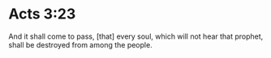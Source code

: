 # Acts 3:23

And it shall come to pass, [that] every soul, which will not hear that prophet, shall be destroyed from among the people.
